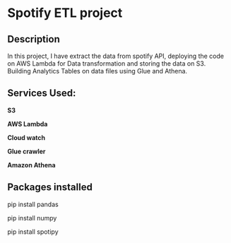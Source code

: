 # Spotify ETL project
## Description
In this project, I have extract the data from spotify API, deploying the code on AWS Lambda for Data transformation and storing the data on S3. Building Analytics Tables on data files using Glue and Athena.

## Services Used:
**S3**

**AWS Lambda**

**Cloud watch**

**Glue crawler**

**Amazon Athena**


## Packages installed

pip install pandas

pip install numpy

pip install spotipy
